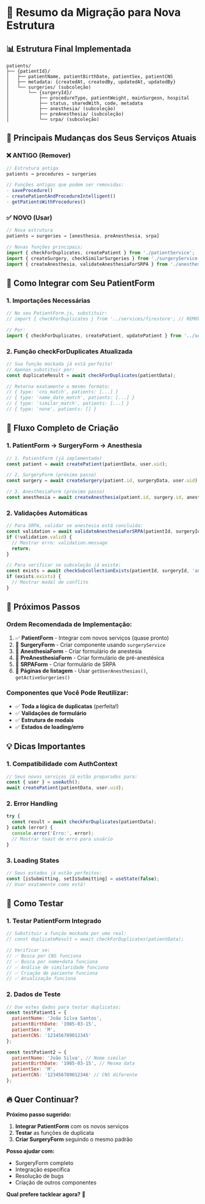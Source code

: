 # 🚀 Resumo da Migração para Nova Estrutura

## 📊 **Estrutura Final Implementada**

```
patients/
├── {patientId}/
│   ├── patientName, patientBirthDate, patientSex, patientCNS
│   ├── metadata: {createdAt, createdBy, updatedAt, updatedBy}
│   └── surgeries/ (subcoleção)
│       └── {surgeryId}/
│           ├── procedureType, patientWeight, mainSurgeon, hospital
│           ├── status, sharedWith, code, metadata
│           ├── anesthesia/ (subcoleção)
│           ├── preAnesthesia/ (subcoleção)
│           └── srpa/ (subcoleção)
```

## 🔧 **Principais Mudanças dos Seus Serviços Atuais**

### ❌ **ANTIGO (Remover)**
```javascript
// Estrutura antiga
patients → procedures → surgeries

// Funções antigas que podem ser removidas:
- saveProcedure()
- createPatientAndProcedureIntelligent()
- getPatientsWithProcedures()
```

### ✅ **NOVO (Usar)**
```javascript
// Nova estrutura
patients → surgeries → [anesthesia, preAnesthesia, srpa]

// Novas funções principais:
import { checkForDuplicates, createPatient } from './patientService';
import { createSurgery, checkSimilarSurgeries } from './surgeryService';
import { createAnesthesia, validateAnesthesiaForSRPA } from './anesthesiaService';
```

## 📝 **Como Integrar com Seu PatientForm**

### 1. **Importações Necessárias**
```javascript
// No seu PatientForm.js, substituir:
// import { checkForDuplicates } from '../services/firestore'; // REMOVER

// Por:
import { checkForDuplicates, createPatient, updatePatient } from '../services/patientService';
```

### 2. **Função checkForDuplicates Atualizada**
```javascript
// Sua função mockada já está perfeita!
// Apenas substituir por:
const duplicateResult = await checkForDuplicates(patientData);

// Retorna exatamente o mesmo formato:
// { type: 'cns_match', patients: [...] }
// { type: 'name_date_match', patients: [...] }
// { type: 'similar_match', patients: [...] }
// { type: 'none', patients: [] }
```

## 🔗 **Fluxo Completo de Criação**

### **1. PatientForm → SurgeryForm → Anesthesia**
```javascript
// 1. PatientForm (já implementado)
const patient = await createPatient(patientData, user.uid);

// 2. SurgeryForm (próximo passo)
const surgery = await createSurgery(patient.id, surgeryData, user.uid);

// 3. AnesthesiaForm (próximo passo)
const anesthesia = await createAnesthesia(patient.id, surgery.id, anesthesiaData, user.uid);
```

### **2. Validações Automáticas**
```javascript
// Para SRPA, validar se anestesia está concluída:
const validation = await validateAnesthesiaForSRPA(patientId, surgeryId);
if (!validation.valid) {
  // Mostrar erro: validation.message
  return;
}

// Para verificar se subcoleção já existe:
const exists = await checkSubcollectionExists(patientId, surgeryId, 'anesthesia');
if (exists.exists) {
  // Mostrar modal de conflito
}
```

## 🎯 **Próximos Passos**

### **Ordem Recomendada de Implementação:**

1. ✅ **PatientForm** - Integrar com novos serviços (quase pronto)
2. 🔄 **SurgeryForm** - Criar componente usando `surgeryService`
3. 🔄 **AnesthesiaForm** - Criar formulário de anestesia
4. 🔄 **PreAnesthesiaForm** - Criar formulário de pré-anestésica
5. 🔄 **SRPAForm** - Criar formulário de SRPA
6. 🔄 **Páginas de listagem** - Usar `getUserAnesthesias()`, `getActiveSurgeries()`

### **Componentes que Você Pode Reutilizar:**
- ✅ **Toda a lógica de duplicatas** (perfeita!)
- ✅ **Validações de formulário**
- ✅ **Estrutura de modais**
- ✅ **Estados de loading/erro**

## 💡 **Dicas Importantes**

### **1. Compatibilidade com AuthContext**
```javascript
// Seus novos serviços já estão preparados para:
const { user } = useAuth();
await createPatient(patientData, user.uid);
```

### **2. Error Handling**
```javascript
try {
  const result = await checkForDuplicates(patientData);
} catch (error) {
  console.error('Erro:', error);
  // Mostrar toast de erro para usuário
}
```

### **3. Loading States**
```javascript
// Seus estados já estão perfeitos:
const [isSubmitting, setIsSubmitting] = useState(false);
// Usar exatamente como está!
```

## 🧪 **Como Testar**

### **1. Testar PatientForm Integrado**
```javascript
// Substituir a função mockada por uma real:
// const duplicateResult = await checkForDuplicates(patientData);

// Verificar se:
// ✅ Busca por CNS funciona
// ✅ Busca por nome+data funciona  
// ✅ Análise de similaridade funciona
// ✅ Criação de paciente funciona
// ✅ Atualização funciona
```

### **2. Dados de Teste**
```javascript
// Use estes dados para testar duplicatas:
const testPatient1 = {
  patientName: 'João Silva Santos',
  patientBirthDate: '1985-03-15',
  patientSex: 'M',
  patientCNS: '123456789012345'
};

const testPatient2 = {
  patientName: 'João Silva', // Nome similar
  patientBirthDate: '1985-03-15', // Mesma data
  patientSex: 'M',
  patientCNS: '123456789012346' // CNS diferente
};
```

## 🔥 **Quer Continuar?**

**Próximo passo sugerido:**
1. **Integrar PatientForm** com os novos serviços
2. **Testar** as funções de duplicata
3. **Criar SurgeryForm** seguindo o mesmo padrão

**Posso ajudar com:**
- SurgeryForm completo
- Integração específica
- Resolução de bugs
- Criação de outros componentes

**Qual prefere tacklear agora?** 🚀